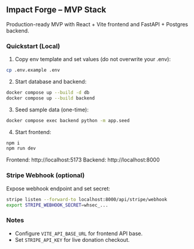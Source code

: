 ## Impact Forge – MVP Stack

Production-ready MVP with React + Vite frontend and FastAPI + Postgres backend.

### Quickstart (Local)

1) Copy env template and set values (do not overwrite your .env):

```sh
cp .env.example .env
```

2) Start database and backend:

```sh
docker compose up --build -d db
docker compose up --build backend
```

3) Seed sample data (one-time):

```sh
docker compose exec backend python -m app.seed
```

4) Start frontend:

```sh
npm i
npm run dev
```

Frontend: http://localhost:5173
Backend: http://localhost:8000

### Stripe Webhook (optional)

Expose webhook endpoint and set secret:

```sh
stripe listen --forward-to localhost:8000/api/stripe/webhook
export STRIPE_WEBHOOK_SECRET=whsec_...
```

### Notes

- Configure `VITE_API_BASE_URL` for frontend API base.
- Set `STRIPE_API_KEY` for live donation checkout.

